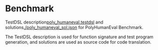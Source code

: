 # Benchmark
TestDSL description[poly_humaneval.testdsl](./poly_humaneval.testdsl) and solutions[./poly_humaneval_sol.json](./poly_humaneval_sol.json) for PolyHumanEval Benchmark.

The TestDSL description is used for function signature and test program generation, and solutions are used as source code for code translation.
